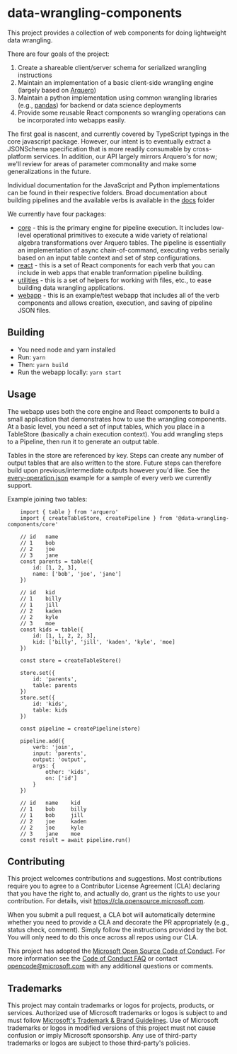 # data-wrangling-components

This project provides a collection of web components for doing lightweight data wrangling.

There are four goals of the project:

1.  Create a shareable client/server schema for serialized wrangling instructions
2.  Maintain an implementation of a basic client-side wrangling engine (largely based on [Arquero](https://github.com/uwdata/arquero))
3.  Maintain a python implementation using common wrangling libraries (e.g., [pandas](https://pandas.pydata.org/)) for backend or data science deployments
4.  Provide some reusable React components so wrangling operations can be incorporated into webapps easily.

The first goal is nascent, and currently covered by TypeScript typings in the core javascript package. However, our intent is to eventually extract a JSONSchema specification that is more readily consumable by cross-platform services. In addition, our API largely mirrors Arquero's for now; we'll review for areas of parameter commonality and make some generalizations in the future.

Individual documentation for the JavaScript and Python implementations can be found in their respective folders. Broad documentation about building pipelines and the available verbs is available in the [docs](docs) folder

We currently have four packages:

- [core](packages/core) - this is the primary engine for pipeline execution. It includes low-level operational primitives to execute a wide variety of relational algebra transformations over Arquero tables. The pipeline is essentially an implementation of async chain-of-command, executing verbs serially based on an input table context and set of step configurations.
- [react](packages/react) - this is a set of React components for each verb that you can include in web apps that enable tranformation pipeline building.
- [utilities](packages/utilities) - this is a set of helpers for working with files, etc., to ease building data wrangling applications.
- [webapp](packages/webapp) - this is an example/test webapp that includes all of the verb components and allows creation, execution, and saving of pipeline JSON files.

## Building

- You need node and yarn installed
- Run: `yarn`
- Then: `yarn build`
- Run the webapp locally: `yarn start`

## Usage

The webapp uses both the core engine and React components to build a small application that demonstrates how to use the wrangling components. At a basic level, you need a set of input tables, which you place in a TableStore (basically a chain execution context). You add wrangling steps to a Pipeline, then run it to generate an output table.

Tables in the store are referenced by key. Steps can create any number of output tables that are also written to the store. Future steps can therefore build upon previous/intermediate outputs however you'd like. See the [every-operation.json](packages/webapp/src/pages/MainPage/specs/every-operation.json) example for a sample of every verb we currently support.

Example joining two tables:

```
    import { table } from 'arquero'
    import { createTableStore, createPipeline } from '@data-wrangling-components/core'

    // id   name
    // 1    bob
    // 2    joe
    // 3    jane
    const parents = table({
        id: [1, 2, 3],
        name: ['bob', 'joe', 'jane']
    })

    // id   kid
    // 1    billy
    // 1    jill
    // 2    kaden
    // 2    kyle
    // 3    moe
    const kids = table({
        id: [1, 1, 2, 2, 3],
        kid: ['billy', 'jill', 'kaden', 'kyle', 'moe]
    })

    const store = createTableStore()

    store.set({
        id: 'parents',
        table: parents
    })
    store.set({
        id: 'kids',
        table: kids
    })

	const pipeline = createPipeline(store)

    pipeline.add({
        verb: 'join',
        input: 'parents',
        output: 'output',
        args: {
            other: 'kids',
            on: ['id']
        }
    })

    // id   name    kid
    // 1    bob     billy
    // 1    bob     jill
    // 2    joe     kaden
    // 2    joe     kyle
    // 3    jane    moe
    const result = await pipeline.run()

```

## Contributing

This project welcomes contributions and suggestions. Most contributions require you to agree to a
Contributor License Agreement (CLA) declaring that you have the right to, and actually do, grant us
the rights to use your contribution. For details, visit https://cla.opensource.microsoft.com.

When you submit a pull request, a CLA bot will automatically determine whether you need to provide
a CLA and decorate the PR appropriately (e.g., status check, comment). Simply follow the instructions
provided by the bot. You will only need to do this once across all repos using our CLA.

This project has adopted the [Microsoft Open Source Code of Conduct](https://opensource.microsoft.com/codeofconduct/).
For more information see the [Code of Conduct FAQ](https://opensource.microsoft.com/codeofconduct/faq/) or
contact [opencode@microsoft.com](mailto:opencode@microsoft.com) with any additional questions or comments.

## Trademarks

This project may contain trademarks or logos for projects, products, or services. Authorized use of Microsoft
trademarks or logos is subject to and must follow
[Microsoft's Trademark & Brand Guidelines](https://www.microsoft.com/en-us/legal/intellectualproperty/trademarks/usage/general).
Use of Microsoft trademarks or logos in modified versions of this project must not cause confusion or imply Microsoft sponsorship.
Any use of third-party trademarks or logos are subject to those third-party's policies.

